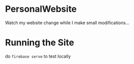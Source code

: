 # PersonalWebsite
Watch my website change while I make small modifications...

# Running the Site
do `firebase serve` to test locally